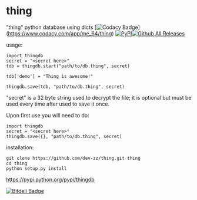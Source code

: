 # thing
"thing" python database using dicts [![Codacy Badge](https://api.codacy.com/project/badge/grade/83fa6dc499a54f2c9cf575c14eac6a07)] (https://www.codacy.com/app/me_64/thing) [![PyPI](https://img.shields.io/pypi/dev-zz/thingdb.svg)](https://pypi.python.org/pypi/thingdb)[![Github All Releases](https://img.shields.io/github/downloads/dev-zz/thing/total.svg)](https://github.com/dev-zz/thing)


usage:

```
import thingdb
secret = "<secret here>"
tdb = thingdb.start("path/to/db.thing", secret)

tdb['demo'] = "Thing is awesome!"

thingdb.save(tdb, "path/to/db.thing", secret)
```

"secret" is a 32 byte string used to decrypt the file; it is optional but must be used every time after used to save it once.

Upon first use you will need to do:

```
import thingdb
secret = "<secret here>"
thingdb.save({}, "path/to/db.thing", secret)
```

installation:

```
git clone https://github.com/dev-zz/thing.git thing
cd thing
python setup.py install
```

https://pypi.python.org/pypi/thingdb


[![Bitdeli Badge](https://d2weczhvl823v0.cloudfront.net/dev-zz/thing/trend.png)](https://bitdeli.com/free "Bitdeli Badge")

